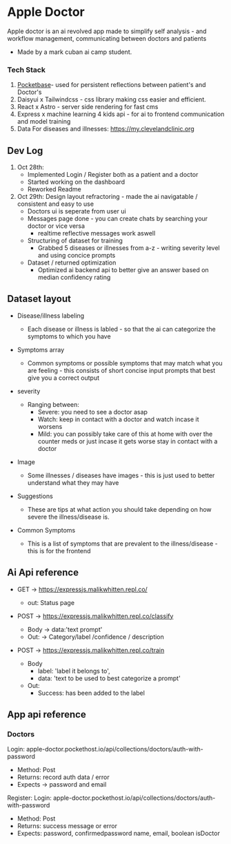# Apple Doctor

Apple doctor is an ai revolved app made to simplify self analysis - and workflow management,  communicating between doctors and patients

- Made by a mark cuban ai camp student.

### Tech Stack

1. [Pocketbase](https://pocketbase.com)- used for persistent reflections between patient's and Doctor's
2. Daisyui x Tailwindcss - css library making css easier and efficient.
3. React x Astro - server side rendering for fast cms
4. Express x machine learning 4 kids api - for ai to frontend communication and model training
5. Data For diseases and illnesses: https://my.clevelandclinic.org

## Dev Log

1. Oct 28th: 
   - Implemented Login / Register both as a patient and a doctor
   - Started working on the dashboard
   - Reworked Readme
2. Oct 29th: Design layout refractoring - made  the ai navigatable / consistent and easy to use
   - Doctors ui is seperate from user ui
   - Messages page done - you can create chats by searching your doctor or vice versa
     - realtime reflective messages work aswell
   - Structuring of dataset for training
       - Grabbed 5 diseases or illnesses from a-z - writing severity level and using concice prompts
   - Dataset / returned optimization
       - Optimized ai backend api to better give an answer based on median confidency rating
 
 
## Dataset layout

* Disease/illness labeling
   - Each disease or illness is labled  - so that the ai can categorize the symptoms to which you have
* Symptoms array
   - Common symptoms or possible symptoms that may match what you are feeling - this consists of short concise input prompts that best give you a correct output
* severity
   - Ranging between:
      - Severe: you need to see a doctor asap
      - Watch: keep in contact with a doctor and watch incase it worsens
      - Mild: you can possibly take care of this at home with over the counter meds or just incase it gets worse stay in contact with a doctor
* Image
    - Some illnesses / diseases have images - this is just used to better understand what they may have

* Suggestions
    - These are tips at what action you should take depending on how severe the illness/disease is.
      
* Common Symptoms
    - This is a list of symptoms that are prevalent to the illness/disease - this is for the frontend


## Ai Api reference
 
* GET -> https://expressjs.malikwhitten.repl.co/
   - out: Status page

* POST -> https://expressjs.malikwhitten.repl.co/classify
   - Body -> data:'text prompt'
   - Out: -> Category/label /confidence / description

* POST -> https://expressjs.malikwhitten.repl.co/train
  - Body 
    - label: 'label it belongs to',
    - data: 'text to be used to best categorize a prompt'
  - Out: 
    - Success: has been added to the label


## App api reference

### Doctors

Login: apple-doctor.pockethost.io/api/collections/doctors/auth-with-password
  - Method: Post
  - Returns: record auth data / error
  - Expects -> password and email

Register: Login: apple-doctor.pockethost.io/api/collections/doctors/auth-with-password
   - Method: Post
   - Returns: success message or error
   - Expects: password, confirmedpassword name, email, boolean isDoctor


